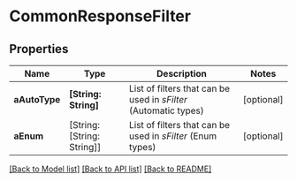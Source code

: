 # CommonResponseFilter

## Properties
Name | Type | Description | Notes
------------ | ------------- | ------------- | -------------
**aAutoType** | **[String: String]** | List of filters that can be used in *sFilter* (Automatic types) | [optional] 
**aEnum** | [String: [String: String]] | List of filters that can be used in *sFilter* (Enum types) | [optional] 

[[Back to Model list]](../README.md#documentation-for-models) [[Back to API list]](../README.md#documentation-for-api-endpoints) [[Back to README]](../README.md)


